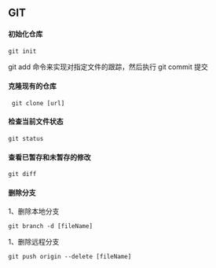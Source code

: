 ## GIT

#### 初始化仓库

```
git init
```
git add 命令来实现对指定文件的跟踪，然后执行 git commit 提交

#### 克隆现有的仓库
```
 git clone [url]
```
#### 检查当前文件状态
```
git status 
```

#### 查看已暂存和未暂存的修改
```
git diff
```
####  删除分支
 
1、删除本地分支
```
git branch -d [fileName]
```
1、删除远程分支
```
git push origin --delete [fileName]
```